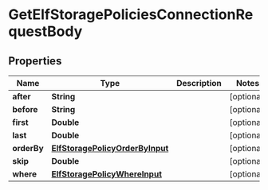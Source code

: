 

# GetElfStoragePoliciesConnectionRequestBody


## Properties

Name | Type | Description | Notes
------------ | ------------- | ------------- | -------------
**after** | **String** |  |  [optional]
**before** | **String** |  |  [optional]
**first** | **Double** |  |  [optional]
**last** | **Double** |  |  [optional]
**orderBy** | [**ElfStoragePolicyOrderByInput**](ElfStoragePolicyOrderByInput.md) |  |  [optional]
**skip** | **Double** |  |  [optional]
**where** | [**ElfStoragePolicyWhereInput**](ElfStoragePolicyWhereInput.md) |  |  [optional]



